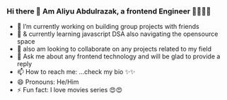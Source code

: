 ### Hi there 👋 Am Aliyu Abdulrazak,  a frontend Engineer 👨‍💻👨‍💻 

- 🔭 I’m currently working on building group projects with friends
- 🌱 & currently learning  javascript DSA also navigating the opensource space
- 👯 also am  looking to collaborate on any projects related to my field
- 💬 Ask me about any frontend technology and  will be glad to provide a reply
- 📫 How to reach me: ...check my bio ✨✨
- 😄 Pronouns: He/Him
- ⚡ Fun fact: I love movies series 😍😍

